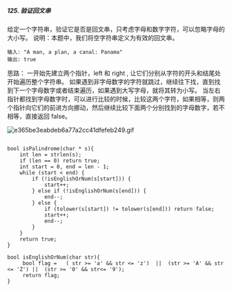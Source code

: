 ##### 125. 验证回文串
给定一个字符串，验证它是否是回文串，只考虑字母和数字字符，可以忽略字母的大小写。
说明：本题中，我们将空字符串定义为有效的回文串。
```
输入: "A man, a plan, a canal: Panama"
输出: true
```
思路：
一开始先建立两个指针，left 和 right , 让它们分别从字符的开头和结尾处开始遍历整个字符串。
如果遇到非字母数字的字符就跳过，继续往下找，直到找到下一个字母数字或者结束遍历，如果遇到大写字母，就将其转为小写。
当左右指针都找到字母数字时，可以进行比较的时候，比较这两个字符，如果相等，则两个指针向它们的前进方向挪动，然后继续比较下面两个分别找到的字母数字，若不相等，直接返回 false。

![e365be3eabdeb6a77a2cc41dfefeb249.gif](https://mmbiz.qpic.cn/mmbiz_gif/D67peceibeIRgFibeYPUbiaiboBSg7eqZPickia4FYib9QFaHt0Ml5zyc9oTo9lrUTicaINwBgq19GFYeABk5gp0S2iciaTQ/640?wx_fmt=gif&tp=webp&wxfrom=5&wx_lazy=1)

```

bool isPalindrome(char * s){
    int len = strlen(s);
    if (len == 0) return true;
    int start = 0, end = len - 1;
    while (start < end) {
        if (!isEnglishOrNum(s[start])) {
            start++;
        } else if (!isEnglishOrNum(s[end])) {
            end--;
        } else {  
            if (tolower(s[start]) != tolower(s[end])) return false;
            start++;
            end--;
        }
    }
    return true;
}

bool isEnglishOrNum(char str){
     bool flag =   ( str >= 'a' && str <= 'z')  ||  (str >= 'A' && str <= 'Z') ||  (str >= '0' && str<= '9');
     return flag; 
}
```
